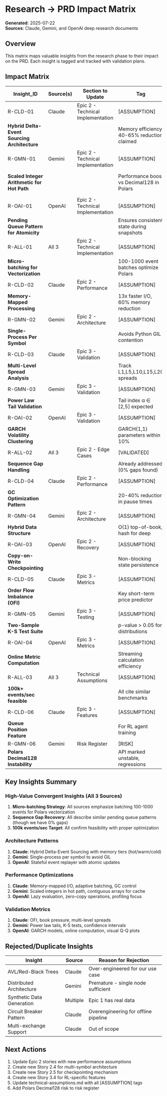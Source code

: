 # Research → PRD Impact Matrix

**Generated**: 2025-07-22  
**Sources**: Claude, Gemini, and OpenAI deep research documents

## Overview

This matrix maps valuable insights from the research phase to their impact on the PRD. Each insight is tagged and tracked with validation plans.

## Impact Matrix

| Insight_ID | Source(s) | Section to Update | Tag | Validation Story/Metric | Priority |
|------------|-----------|-------------------|-----|------------------------|----------|
| R-CLD-01 | Claude | Epic 2 - Technical Implementation | [ASSUMPTION] | Story 2.1b-perf | HIGH |
| **Hybrid Delta-Event Sourcing Architecture** | | | Memory efficiency 40-65% reduction claimed | Validation: Memory profiling under Epic 2 Story 2.1b |
| R-GMN-01 | Gemini | Epic 2 - Technical Implementation | [ASSUMPTION] | Story 2.1b-perf | HIGH |
| **Scaled Integer Arithmetic for Hot Path** | | | Performance boost vs Decimal128 in Polars | Validation: Benchmark int64 vs Decimal128 throughput |
| R-OAI-01 | OpenAI | Epic 2 - Technical Implementation | [ASSUMPTION] | Story 2.2 | HIGH |
| **Pending Queue Pattern for Atomicity** | | | Ensures consistent state during snapshots | Validation: Test with synthetic sequence gaps |
| R-ALL-01 | All 3 | Epic 2 - Technical Implementation | [ASSUMPTION] | Story 2.1b-perf | HIGH |
| **Micro-batching for Vectorization** | | | 100-1000 event batches optimize Polars | Validation: Benchmark optimal batch sizes |
| R-CLD-02 | Claude | Epic 2 - Performance | [ASSUMPTION] | Story 2.1b-perf | MEDIUM |
| **Memory-Mapped Processing** | | | 13x faster I/O, 60% memory reduction | Validation: Compare mmap vs standard I/O |
| R-GMN-02 | Gemini | Epic 2 - Architecture | [ASSUMPTION] | Story 2.4 (new) | MEDIUM |
| **Single-Process Per Symbol** | | | Avoids Python GIL contention | Validation: Multi-symbol scaling tests |
| R-CLD-03 | Claude | Epic 3 - Validation | [ASSUMPTION] | Story 3.1 | HIGH |
| **Multi-Level Spread Analysis** | | | Track L1,L5,L10,L15,L20 spreads | Validation: Against golden samples |
| R-GMN-03 | Gemini | Epic 3 - Validation | [ASSUMPTION] | Story 3.1 | HIGH |
| **Power Law Tail Validation** | | | Tail index α ∈ [2,5] expected | Validation: Hill estimator on returns |
| R-OAI-02 | OpenAI | Epic 3 - Validation | [ASSUMPTION] | Story 3.1 | HIGH |
| **GARCH Volatility Clustering** | | | GARCH(1,1) parameters within 10% | Validation: Fit models to golden/reconstructed |
| R-ALL-02 | All 3 | Epic 2 - Edge Cases | [VALIDATED] | Already in PRD | LOW |
| **Sequence Gap Handling** | | | Already addressed (0% gaps found) | No validation needed |
| R-CLD-04 | Claude | Epic 2 - Performance | [ASSUMPTION] | Story 2.1b-perf | MEDIUM |
| **GC Optimization Pattern** | | | 20-40% reduction in pause times | Validation: Profile GC impact |
| R-GMN-04 | Gemini | Epic 2 - Architecture | [ASSUMPTION] | Story 2.2 | MEDIUM |
| **Hybrid Data Structure** | | | O(1) top-of-book, hash for deep | Validation: Profile access patterns |
| R-OAI-03 | OpenAI | Epic 2 - Recovery | [ASSUMPTION] | Story 2.5 (new) | MEDIUM |
| **Copy-on-Write Checkpointing** | | | Non-blocking state persistence | Validation: Checkpoint overhead tests |
| R-CLD-05 | Claude | Epic 3 - Metrics | [ASSUMPTION] | Story 3.1 | HIGH |
| **Order Flow Imbalance (OFI)** | | | Key short-term price predictor | Validation: OFI correlation with price moves |
| R-GMN-05 | Gemini | Epic 3 - Testing | [ASSUMPTION] | Story 3.3 | MEDIUM |
| **Two-Sample K-S Test Suite** | | | p-value > 0.05 for distributions | Validation: Implement and calibrate |
| R-OAI-04 | OpenAI | Epic 3 - Metrics | [ASSUMPTION] | Story 3.1 | HIGH |
| **Online Metric Computation** | | | Streaming calculation efficiency | Validation: Compare vs batch computation |
| R-ALL-03 | All 3 | Technical Assumptions | [ASSUMPTION] | Epic 2 general | HIGH |
| **100k+ events/sec feasible** | | | All cite similar benchmarks | Validation: End-to-end throughput test |
| R-CLD-06 | Claude | Epic 3 - Features | [ASSUMPTION] | Story 3.4 (new) | LOW |
| **Queue Position Feature** | | | For RL agent training | Validation: Feature importance analysis |
| R-GMN-06 | Gemini | Risk Register | [RISK] | N/A | HIGH |
| **Polars Decimal128 Instability** | | | API marked unstable, regressions | Mitigation: Int64 fallback ready |

## Key Insights Summary

### High-Value Convergent Insights (All 3 Sources)
1. **Micro-batching Strategy**: All sources emphasize batching 100-1000 events for Polars vectorization
2. **Sequence Gap Recovery**: All describe similar pending queue patterns (though we have 0% gaps)
3. **100k events/sec Target**: All confirm feasibility with proper optimization

### Architecture Patterns
1. **Claude**: Hybrid Delta-Event Sourcing with memory tiers (hot/warm/cold)
2. **Gemini**: Single-process per symbol to avoid GIL
3. **OpenAI**: Stateful event replayer with atomic updates

### Performance Optimizations
1. **Claude**: Memory-mapped I/O, adaptive batching, GC control
2. **Gemini**: Scaled integers in hot path, contiguous arrays for cache
3. **OpenAI**: Lazy evaluation, zero-copy operations, profiling focus

### Validation Metrics
1. **Claude**: OFI, book pressure, multi-level spreads
2. **Gemini**: Power law tails, K-S tests, confidence intervals
3. **OpenAI**: GARCH models, online computation, visual Q-Q plots

## Rejected/Duplicate Insights

| Insight | Source | Reason for Rejection |
|---------|--------|---------------------|
| AVL/Red-Black Trees | Claude | Over-engineered for our use case |
| Distributed Architecture | Gemini | Premature - single node sufficient |
| Synthetic Data Generation | Multiple | Epic 1 has real data |
| Circuit Breaker Pattern | Claude | Overengineering for offline pipeline |
| Multi-exchange Support | Claude | Out of scope |

## Next Actions

1. Update Epic 2 stories with new performance assumptions
2. Create new Story 2.4 for multi-symbol architecture
3. Create new Story 2.5 for checkpointing mechanism
4. Create new Story 3.4 for RL-specific features
5. Update technical-assumptions.md with all [ASSUMPTION] tags
6. Add Polars Decimal128 risk to risk register